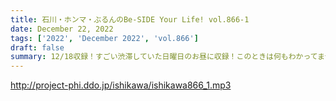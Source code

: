 ```yaml
---
title: 石川・ホンマ・ぶるんのBe-SIDE Your Life! vol.866-1
date: December 22, 2022
tags: ['2022', 'December 2022', 'vol.866']
draft: false
summary: 12/18収録！すごい渋滞していた日曜日のお昼に収録！このときは何もわかってません！
---
```


http://project-phi.ddo.jp/ishikawa/ishikawa866_1.mp3
